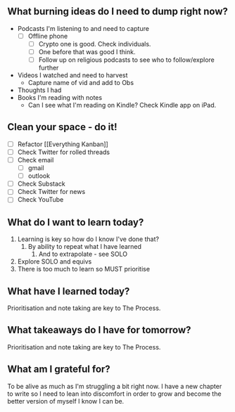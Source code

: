 



## What burning ideas do I need to dump right now?

 - Podcasts I'm listening to and need to capture
	 - [ ] Offline phone
		 - [ ] Crypto one is good.  Check individuals.
		 - [ ] One before that was good I think.
		 - [ ] Follow up on religious podcasts to see who to follow/explore further
- Videos I watched and need to harvest
	- Capture name of vid and add to Obs
- Thoughts I had
- Books I'm reading with notes
	- Can I see what I'm reading on Kindle?  Check Kindle app on iPad.


## Clean your space - do it!


- [ ] Refactor [[Everything Kanban]]
- [ ] Check Twitter for rolled threads
- [ ] Check email
	- [ ] gmail
	- [ ] outlook
- [ ] Check Substack
- [ ] Check Twitter for news
- [ ] Check YouTube

## What do I want to learn today?

1. Learning is key so how do I know I've done that?
	1. By ability to repeat what I have learned
		1. And to extrapolate - see SOLO
2. Explore SOLO and equivs
3. There is too much to learn so MUST prioritise

## What have I learned today?

Prioritisation and note taking are key to The Process.


## What takeaways do I have for tomorrow?

Prioritisation and note taking are key to The Process.

## What am I grateful for?

To be alive as much as I'm struggling a bit right now.
I have a new chapter to write so I need to lean into discomfort in order to grow and become the better version of myself I know I can be.